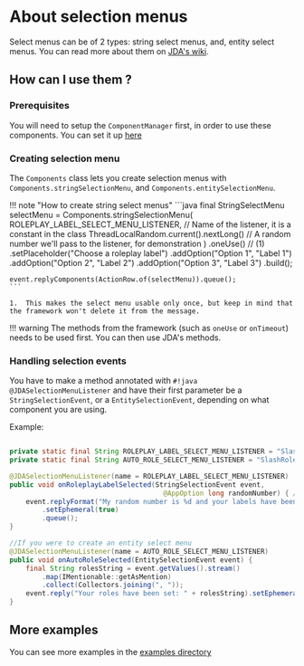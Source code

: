 # About selection menus
Select menus can be of 2 types: string select menus, and, entity select menus. You can read more about them on [JDA's wiki](https://jda.wiki/using-jda/interactions/#select-menus-dropdowns).

## How can I use them ?
### Prerequisites
You will need to setup the `ComponentManager` first, in order to use these components. You can set it up [here](./The-Components-API.md)

### Creating selection menu
The `Components` class lets you create selection menus with `Components.stringSelectionMenu`, and `Components.entitySelectionMenu`.

!!! note "How to create string select menus"
    ```java
    final StringSelectMenu selectMenu = Components.stringSelectionMenu(
                ROLEPLAY_LABEL_SELECT_MENU_LISTENER, // Name of the listener, it is a constant in the class
                ThreadLocalRandom.current().nextLong() // A random number we'll pass to the listener, for demonstration
            )
            .oneUse() // (1)
            .setPlaceholder("Choose a roleplay label")
            .addOption("Option 1", "Label 1")
            .addOption("Option 2", "Label 2")
            .addOption("Option 3", "Label 3")
            .build();
    
    event.replyComponents(ActionRow.of(selectMenu)).queue();
    ```

    1.  This makes the select menu usable only once, but keep in mind that the framework won't delete it from the message.

!!! warning
    The methods from the framework (such as `oneUse` or `onTimeout`) needs to be used first. You can then use JDA's methods.

### Handling selection events
You have to make a method annotated with `#!java @JDASelectionMenuListener` 
and have their first parameter be a `StringSelectionEvent`, or a `EntitySelectionEvent`, depending on what component you are using.

Example:
```java title="SlashRoleplay.java"

private static final String ROLEPLAY_LABEL_SELECT_MENU_LISTENER = "SlashRoleplay: roleplayLabelSelectMenu"
private static final String AUTO_ROLE_SELECT_MENU_LISTENER = "SlashRoleplay: autoRoleSelectMenu"

@JDASelectionMenuListener(name = ROLEPLAY_LABEL_SELECT_MENU_LISTENER)
public void onRoleplayLabelSelected(StringSelectionEvent event, 
                                      @AppOption long randomNumber) { // Number we got back from when we created the selection menu
    event.replyFormat("My random number is %d and your labels have been set to: %s", randomNumber, event.getValues())
        .setEphemeral(true)
        .queue();
}

//If you were to create an entity select menu
@JDASelectionMenuListener(name = AUTO_ROLE_SELECT_MENU_LISTENER)
public void onAutoRoleSelected(EntitySelectionEvent event) {
    final String rolesString = event.getValues().stream()
        .map(IMentionable::getAsMention)
        .collect(Collectors.joining(", "));
    event.reply("Your roles have been set: " + rolesString).setEphemeral(true).queue();
}
```

## More examples
You can see more examples in the [examples directory](https://github.com/freya022/BotCommands/tree/master/examples/src/main/java/com/freya02/bot/componentsbot)
